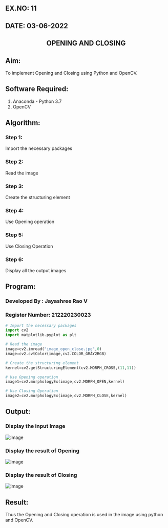 ## EX.NO: 11 <br>
## DATE: 03-06-2022
## <p align="center">OPENING AND CLOSING</p>

## Aim:

To implement Opening and Closing using Python and OpenCV.

## Software Required:

1. Anaconda - Python 3.7
2. OpenCV

## Algorithm:

### Step 1:
Import the necessary packages
### Step 2:
Read the image
### Step 3:
Create the structuring element
### Step 4:
Use Opening operation
### Step 5:
Use Closing Operation
### Step 6:
Display all the output images

 
## Program:

### Developed By   : Jayashree Rao V
### Register Number: 212220230023

``` Python
# Import the necessary packages
import cv2
import matplotlib.pyplot as plt

# Read the image
image=cv2.imread("image_open_close.jpg",0)
image=cv2.cvtColor(image,cv2.COLOR_GRAY2RGB)

# Create the structuring element
kernel=cv2.getStructuringElement(cv2.MORPH_CROSS,(11,11))

# Use Opening operation
image1=cv2.morphologyEx(image,cv2.MORPH_OPEN,kernel)

# Use Closing Operation
image2=cv2.morphologyEx(image,cv2.MORPH_CLOSE,kernel)

```
## Output:

### Display the input Image

![image](https://user-images.githubusercontent.com/65499285/169962223-42584e37-02d9-4d42-a755-8b45fb24b5b1.png)

### Display the result of Opening

![image](https://user-images.githubusercontent.com/65499285/169962180-eb254419-7507-4736-86b4-f86690c9a714.png)

### Display the result of Closing

![image](https://user-images.githubusercontent.com/65499285/169962269-d3389943-3b21-4f8a-8fa7-f4e8ba1d79cc.png)

## Result:
Thus the Opening and Closing operation is used in the image using python and OpenCV.
